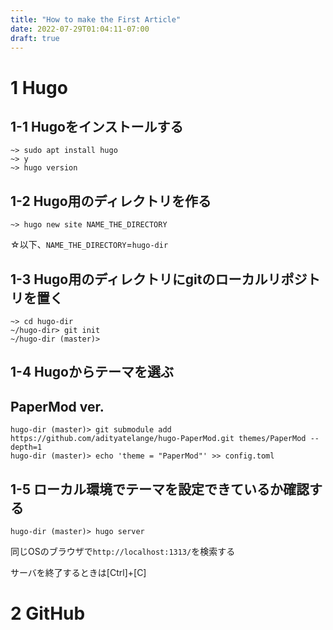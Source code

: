 ```yaml
---
title: "How to make the First Article"
date: 2022-07-29T01:04:11-07:00
draft: true
---
```


# 1 Hugo

## 1-1 Hugoをインストールする

```
~> sudo apt install hugo
~> y
~> hugo version
```

## 1-2 Hugo用のディレクトリを作る

```
~> hugo new site NAME_THE_DIRECTORY
```
☆以下、`NAME_THE_DIRECTORY`=`hugo-dir`

## 1-3 Hugo用のディレクトリにgitのローカルリポジトリを置く

```
~> cd hugo-dir
~/hugo-dir> git init
~/hugo-dir (master)> 
```

## 1-4 Hugoからテーマを選ぶ
## PaperMod ver.

```
hugo-dir (master)> git submodule add https://github.com/adityatelange/hugo-PaperMod.git themes/PaperMod --depth=1
hugo-dir (master)> echo 'theme = "PaperMod"' >> config.toml
```

## 1-5 ローカル環境でテーマを設定できているか確認する

```
hugo-dir (master)> hugo server
```
同じOSのブラウザで`http://localhost:1313/`を検索する

サーバを終了するときは[Ctrl]+[C]

# 2 GitHub

